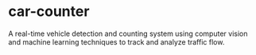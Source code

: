 # car-counter
A real-time vehicle detection and counting system using computer vision and machine learning techniques to track and analyze traffic flow.
